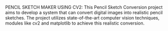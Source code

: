 PENCIL SKETCH MAKER USING CV2:
This Pencil Sketch Conversion project aims to develop a system that can convert digital images into realistic pencil sketches. The project utilizes state-of-the-art computer vision techniques, modules like cv2 and matplotlib to achieve this realistic conversion.
